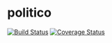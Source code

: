 # politico

[![Build Status](https://travis-ci.org/horix7/politico.svg?branch=develop)](https://travis-ci.org/horix7/politico)  [![Coverage Status](https://coveralls.io/repos/github/horix7/politico/badge.svg?branch=develop)](https://coveralls.io/github/horix7/politico?branch=develop)
